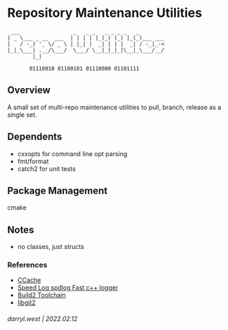 # Repository Maintenance Utilities

```
 ___                 _   _ _   _ _ _ _   _
| _ \___ _ __  ___  | | | | |_(_) (_) |_(_)___ ___
|   / -_) '_ \/ _ \ | |_| |  _| | | |  _| / -_|_-<
|_|_\___| .__/\___/  \___/ \__|_|_|_|\__|_\___/__/
        |_|

       01110010 01100101 01110000 01101111
```

## Overview

A small set of multi-repo maintenance utilities to pull, branch, release as a single set.

## Dependents

* cxxopts for command line opt parsing
* fmt/format
* catch2 for unit tests

## Package Management

cmake

## Notes

* no classes, just structs

### References

* [CCache](https://ccache.dev/)
* [Speed Log spdlog Fast c++ logger](https://github.com/gabime/spdlog)
* [Build2 Toolchain](https://www.build2.org/)
* [libgit2](https://github.com/libgit2/libgit2)

###### darryl.west | 2022.02.12

